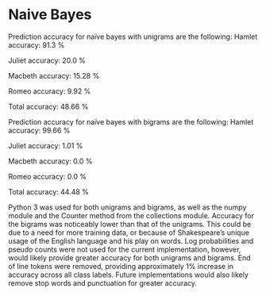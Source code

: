 # Naive Bayes

Prediction accuracy for naïve bayes with unigrams are the following:
Hamlet accuracy:  91.3 %

Juliet accuracy:  20.0 %

Macbeth accuracy:  15.28 %

Romeo accuracy:  9.92 %

Total accuracy:  48.66 %

Prediction accuracy for naïve bayes with bigrams are the following:
Hamlet accuracy:  99.66 %

Juliet accuracy:  1.01 %

Macbeth accuracy:  0.0 %

Romeo accuracy:  0.0 %

Total accuracy:  44.48 %

Python 3 was used for both unigrams and bigrams, as well as the numpy module and the Counter method from the collections module. Accuracy for the bigrams was noticeably lower than that of the unigrams. This could be due to a need for more training data, or because of Shakespeare’s unique usage of the English language and his play on words. Log probabilities and pseudo counts were not used for the current implementation, however, would likely provide greater accuracy for both unigrams and bigrams. End of line tokens were removed, providing approximately 1% increase in accuracy across all class labels. Future implementations would also likely remove stop words and punctuation for greater accuracy.

